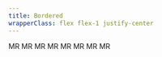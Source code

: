 ```yaml
---
title: Bordered
wrapperClass: flex flex-1 justify-center
---
```


<div class="flex gap-24 items-end">
  <span class="vv-avatar vv-avatar--bordered" 
        role="img" 
        aria-label="Mario Rossi" 
        tabindex="0">
      MR
  </span>
  <span class="vv-avatar vv-avatar--bordered vv-avatar--danger" 
        role="img" 
        aria-label="Mario Rossi" 
        tabindex="0">
      MR
  </span>
  <span class="vv-avatar vv-avatar--bordered vv-avatar--success" 
        role="img" 
        aria-label="Mario Rossi" 
        tabindex="0">
      MR
  </span>
  <span class="vv-avatar vv-avatar--bordered vv-avatar--warning" 
        role="img" 
        aria-label="Mario Rossi" 
        tabindex="0">
      MR
  </span>
  <span class="vv-avatar vv-avatar--bordered vv-avatar--info" 
        role="img" 
        aria-label="Mario Rossi" 
        tabindex="0">
      MR
  </span>
  <span class="vv-avatar vv-avatar--bordered vv-avatar--accent" 
        role="img" 
        aria-label="Mario Rossi" 
        tabindex="0">
      MR
  </span>
  <span class="vv-avatar vv-avatar--bordered vv-avatar--gray" 
        role="img" 
        aria-label="Mario Rossi" 
        tabindex="0">
      MR
  </span>
   <span class="vv-avatar vv-avatar--bordered vv-avatar--surface" 
        role="img" 
        aria-label="Mario Rossi" 
        tabindex="0">
      MR
  </span>
</div>